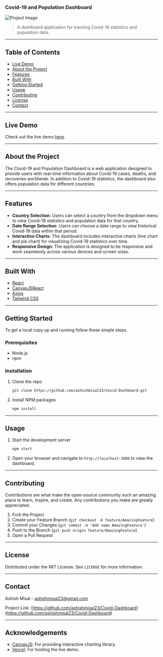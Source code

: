 ### Covid-19 and Population Dashboard

![Project Image](https://your-image-url.com)

> A dashboard application for tracking Covid-19 statistics and population data.

---

## Table of Contents

- [Live Demo](#live-demo)
- [About the Project](#about-the-project)
- [Features](#features)
- [Built With](#built-with)
- [Getting Started](#getting-started)
- [Usage](#usage)
- [Contributing](#contributing)
- [License](#license)
- [Contact](#contact)

---

## Live Demo

Check out the live demo [here](https://covid-dashboard-ashishmisal.vercel.app/).

---

## About the Project

The Covid-19 and Population Dashboard is a web application designed to provide users with real-time information about Covid-19 cases, deaths, and recoveries worldwide. In addition to Covid-19 statistics, the dashboard also offers population data for different countries.

---

## Features

- **Country Selection**: Users can select a country from the dropdown menu to view Covid-19 statistics and population data for that country.
- **Date Range Selection**: Users can choose a date range to view historical Covid-19 data within that period.
- **Interactive Charts**: The dashboard includes interactive charts (line chart and pie chart) for visualizing Covid-19 statistics over time.
- **Responsive Design**: The application is designed to be responsive and work seamlessly across various devices and screen sizes.

---

## Built With

- [React](https://reactjs.org/)
- [CanvasJSReact](https://canvasjs.com/react-charts/)
- [Axios](https://axios-http.com/)
- [Tailwind CSS](https://tailwindcss.com/)

---

## Getting Started

To get a local copy up and running follow these simple steps.

### Prerequisites

- Node.js
- npm

### Installation

1. Clone the repo
   ```sh
   git clone https://github.com/ashishmisal23/Covid-Dashboard.git
   ```
2. Install NPM packages
   ```sh
   npm install
   ```

---

## Usage

1. Start the development server
   ```sh
   npm start
   ```
2. Open your browser and navigate to `http://localhost:3000` to view the dashboard.

---

## Contributing

Contributions are what make the open-source community such an amazing place to learn, inspire, and create. Any contributions you make are greatly appreciated.

1. Fork the Project
2. Create your Feature Branch (`git checkout -b feature/AmazingFeature`)
3. Commit your Changes (`git commit -m 'Add some AmazingFeature'`)
4. Push to the Branch (`git push origin feature/AmazingFeature`)
5. Open a Pull Request

---

## License

Distributed under the MIT License. See `LICENSE` for more information.

---

## Contact

Ashish Misal - [ashishmisal23@gmail.com](mailto:ashishmisal23@gmail.com)

Project Link: [https://github.com/ashishmisal23/Covid-Dashboard](https://github.com/ashishmisal23/Covid-Dashboard)

---

## Acknowledgements

- [CanvasJS](https://canvasjs.com/): For providing interactive charting library.
- [Vercel](https://vercel.com/): For hosting the live demo.

